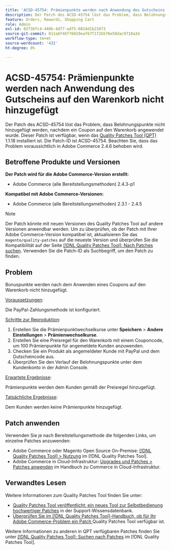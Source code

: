 ```yaml
---
title: 'ACSD-45754: Prämienpunkte werden nach Anwendung des Gutscheins auf den Warenkorb nicht hinzugefügt'
description: Der Patch des ACSD-45754 löst das Problem, dass Belohnungspunkte nicht hinzugefügt werden, nachdem ein Coupon auf den Warenkorb angewendet wurde. Dieser Patch ist verfügbar, wenn das [Quality Patches Tool (QPT)](https://experienceleague.adobe.com/de/docs/commerce-operations/tools/quality-patches-tool/quality-patches-tool-to-self-serve-quality-patches) 1.1.18 installiert ist. Die Patch-ID ist ACSD-45754. Beachten Sie, dass das Problem voraussichtlich in Adobe Commerce 2.4.6 behoben wird.
feature: Orders, Rewards, Shopping Cart
role: Admin
exl-id: 02f3bfc4-440b-4d77-adf5-0824d1b21073
source-git-commit: 011a6f46f76029eaf67f172b576e58dac9710a3d
workflow-type: tm+mt
source-wordcount: '432'
ht-degree: 0%

---
```


# ACSD-45754: Prämienpunkte werden nach Anwendung des Gutscheins auf den Warenkorb nicht hinzugefügt

Der Patch des ACSD-45754 löst das Problem, dass Belohnungspunkte nicht hinzugefügt werden, nachdem ein Coupon auf den Warenkorb angewendet wurde. Dieser Patch ist verfügbar, wenn das [Quality Patches Tool (QPT)](https://experienceleague.adobe.com/de/docs/commerce-operations/tools/quality-patches-tool/quality-patches-tool-to-self-serve-quality-patches) 1.1.18 installiert ist. Die Patch-ID ist ACSD-45754. Beachten Sie, dass das Problem voraussichtlich in Adobe Commerce 2.4.6 behoben wird.

## Betroffene Produkte und Versionen

**Der Patch wird für die Adobe Commerce-Version erstellt:**

* Adobe Commerce (alle Bereitstellungsmethoden) 2.4.3-p1

**Kompatibel mit Adobe Commerce-Versionen:**

* Adobe Commerce (alle Bereitstellungsmethoden) 2.3.1 - 2.4.5

>[!NOTE]
>
>Der Patch könnte mit neuen Versionen des Quality Patches Tool auf andere Versionen anwendbar werden. Um zu überprüfen, ob der Patch mit Ihrer Adobe Commerce-Version kompatibel ist, aktualisieren Sie das `magento/quality-patches` auf die neueste Version und überprüfen Sie die Kompatibilität auf der Seite [[!DNL Quality Patches Tool]: Nach Patches suchen](https://experienceleague.adobe.com/de/docs/commerce-operations/tools/quality-patches-tool/quality-patches-tool-to-self-serve-quality-patches). Verwenden Sie die Patch-ID als Suchbegriff, um den Patch zu finden.

## Problem

Bonuspunkte werden nach dem Anwenden eines Coupons auf den Warenkorb nicht hinzugefügt.

<u>Voraussetzungen</u>:

Die PayPal-Zahlungsmethode ist konfiguriert.

<u>Schritte zur Reproduktion</u>:

1. Erstellen Sie die Prämienpunktwechselkurse unter **Speichern** > **Andere Einstellungen** > **Prämienwechselkurse**.
1. Erstellen Sie eine Preisregel für den Warenkorb mit einem Couponcode, um 100 Prämienpunkte für angemeldete Kunden anzuwenden.
1. Checken Sie ein Produkt als angemeldeter Kunde mit PayPal und dem Gutscheincode aus.
1. Überprüfen Sie den Verlauf der Belohnungspunkte unter dem Kundenkonto in der Admin Console.

<u>Erwartete Ergebnisse</u>:

Prämienpunkte werden dem Kunden gemäß der Preisregel hinzugefügt.

<u>Tatsächliche Ergebnisse</u>:

Dem Kunden werden keine Prämienpunkte hinzugefügt.

## Patch anwenden

Verwenden Sie je nach Bereitstellungsmethode die folgenden Links, um einzelne Patches anzuwenden:

* Adobe Commerce oder Magento Open Source On-Premise: [[!DNL Quality Patches Tool] > Nutzung](/help/tools/quality-patches-tool/usage.md) im [!DNL Quality Patches Tool].
* Adobe Commerce in Cloud-Infrastruktur: [Upgrades und Patches > Patches anwenden](https://experienceleague.adobe.com/docs/commerce-cloud-service/user-guide/develop/upgrade/apply-patches.html?lang=de) im Handbuch zu Commerce in Cloud-Infrastruktur.

## Verwandtes Lesen

Weitere Informationen zum Quality Patches Tool finden Sie unter:

* [Quality Patches Tool veröffentlicht: ein neues Tool zur Selbstbedienung hochwertiger Patches](https://experienceleague.adobe.com/de/docs/commerce-operations/tools/quality-patches-tool/quality-patches-tool-to-self-serve-quality-patches) in der Support-Wissensdatenbank.
* [Überprüfen Sie im [!DNL Quality Patches Tool]-Handbuch, ob für Ihr Adobe Commerce-Problem ein Patch ](/help/tools/quality-patches-tool/patches-available-in-qpt/check-patch-for-magento-issue-with-magento-quality-patches.md) Quality Patches Tool verfügbar ist.

Weitere Informationen zu anderen in QPT verfügbaren Patches finden Sie unter [[!DNL Quality Patches Tool]: Suchen nach Patches](https://experienceleague.adobe.com/tools/commerce-quality-patches/index.html?lang=de) im [!DNL Quality Patches Tool].
